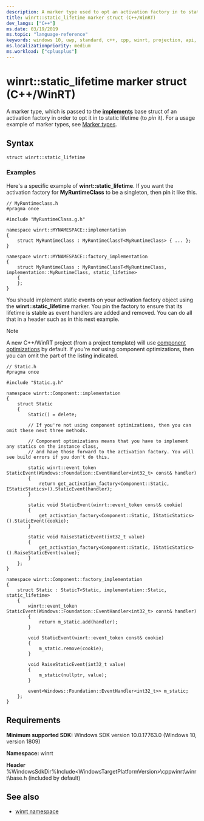```yaml
---
description: A marker type used to opt an activation factory in to static lifetime.
title: winrt::static_lifetime marker struct (C++/WinRT)
dev_langs: ["C++"]
ms.date: 03/19/2019
ms.topic: "language-reference"
keywords: windows 10, uwp, standard, c++, cpp, winrt, projection, api, reference, marker, type
ms.localizationpriority: medium
ms.workload: ["cplusplus"]
---
```


# winrt::static_lifetime marker struct (C++/WinRT)

A marker type, which is passed to the [**implements**](implements.md) base struct of an activation factory in order to opt it in to static lifetime (to *pin* it). For a usage example of marker types, see [Marker types](implements.md#marker-types).

## Syntax
```cppwinrt
struct winrt::static_lifetime
```

### Examples

Here's a specific example of **winrt::static_lifetime**. If you want the activation factory for **MyRuntimeClass** to be a singleton, then pin it like this.

```cppwinrt
// MyRuntimeclass.h
#pragma once

#include "MyRuntimeClass.g.h"

namespace winrt::MYNAMESPACE::implementation
{
    struct MyRuntimeClass : MyRuntimeClassT<MyRuntimeClass> { ... };
}

namespace winrt::MYNAMESPACE::factory_implementation
{
    struct MyRuntimeClass : MyRuntimeClassT<MyRuntimeClass, implementation::MyRuntimeClass, static_lifetime>
    {
    };
}
```

You should implement static events on your activation factory object using the **winrt::static_lifetime** marker. You pin the factory to ensure that its lifetime is stable as event handlers are added and removed. You can do all that in a header such as in this next example.

> [!NOTE]
> A new C++/WinRT project (from a project template) will use [component optimizations](/windows/uwp/cpp-and-winrt-apis/news#component-optimizations) by default. If you're *not* using component optimizations, then you can omit the part of the listing indicated.

```cppwinrt
// Static.h
#pragma once

#include "Static.g.h"

namespace winrt::Component::implementation
{
    struct Static
    {
        Static() = delete;

        // If you're not using component optimizations, then you can omit these next three methods.

        // Component optimizations means that you have to implement any statics on the instance class,
        // and have those forward to the activation factory. You will see build errors if you don't do this.

        static winrt::event_token StaticEvent(Windows::Foundation::EventHandler<int32_t> const& handler)
        {
            return get_activation_factory<Component::Static, IStaticStatics>().StaticEvent(handler);
        }

        static void StaticEvent(winrt::event_token const& cookie)
        {
            get_activation_factory<Component::Static, IStaticStatics>().StaticEvent(cookie);
        }

        static void RaiseStaticEvent(int32_t value)
        {
            get_activation_factory<Component::Static, IStaticStatics>().RaiseStaticEvent(value);
        }
    };
}

namespace winrt::Component::factory_implementation
{
    struct Static : StaticT<Static, implementation::Static, static_lifetime>
    {
        winrt::event_token StaticEvent(Windows::Foundation::EventHandler<int32_t> const& handler)
        {
            return m_static.add(handler);
        }

        void StaticEvent(winrt::event_token const& cookie)
        {
            m_static.remove(cookie);
        }

        void RaiseStaticEvent(int32_t value)
        {
            m_static(nullptr, value);
        }

        event<Windows::Foundation::EventHandler<int32_t>> m_static;
    };
}
```

## Requirements
**Minimum supported SDK:** Windows SDK version 10.0.17763.0 (Windows 10, version 1809)

**Namespace:** winrt

**Header** %WindowsSdkDir%Include\<WindowsTargetPlatformVersion>\cppwinrt\winrt\base.h (included by default)

## See also 
* [winrt namespace](winrt.md)
